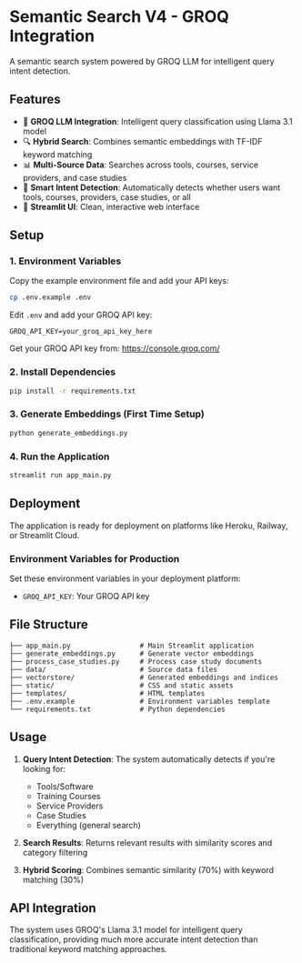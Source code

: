 # Semantic Search V4 - GROQ Integration

A semantic search system powered by GROQ LLM for intelligent query intent detection.

## Features

- 🤖 **GROQ LLM Integration**: Intelligent query classification using Llama 3.1 model
- 🔍 **Hybrid Search**: Combines semantic embeddings with TF-IDF keyword matching
- 📊 **Multi-Source Data**: Searches across tools, courses, service providers, and case studies
- 🎯 **Smart Intent Detection**: Automatically detects whether users want tools, courses, providers, case studies, or all
- 🚀 **Streamlit UI**: Clean, interactive web interface

## Setup

### 1. Environment Variables

Copy the example environment file and add your API keys:
```bash
cp .env.example .env
```

Edit `.env` and add your GROQ API key:
```
GROQ_API_KEY=your_groq_api_key_here
```

Get your GROQ API key from: https://console.groq.com/

### 2. Install Dependencies

```bash
pip install -r requirements.txt
```

### 3. Generate Embeddings (First Time Setup)

```bash
python generate_embeddings.py
```

### 4. Run the Application

```bash
streamlit run app_main.py
```

## Deployment

The application is ready for deployment on platforms like Heroku, Railway, or Streamlit Cloud.

### Environment Variables for Production

Set these environment variables in your deployment platform:
- `GROQ_API_KEY`: Your GROQ API key

## File Structure

```
├── app_main.py                 # Main Streamlit application
├── generate_embeddings.py      # Generate vector embeddings
├── process_case_studies.py     # Process case study documents
├── data/                       # Source data files
├── vectorstore/                # Generated embeddings and indices
├── static/                     # CSS and static assets
├── templates/                  # HTML templates
├── .env.example                # Environment variables template
└── requirements.txt            # Python dependencies
```

## Usage

1. **Query Intent Detection**: The system automatically detects if you're looking for:
   - Tools/Software
   - Training Courses
   - Service Providers
   - Case Studies
   - Everything (general search)

2. **Search Results**: Returns relevant results with similarity scores and category filtering

3. **Hybrid Scoring**: Combines semantic similarity (70%) with keyword matching (30%)

## API Integration

The system uses GROQ's Llama 3.1 model for intelligent query classification, providing much more accurate intent detection than traditional keyword matching approaches.
